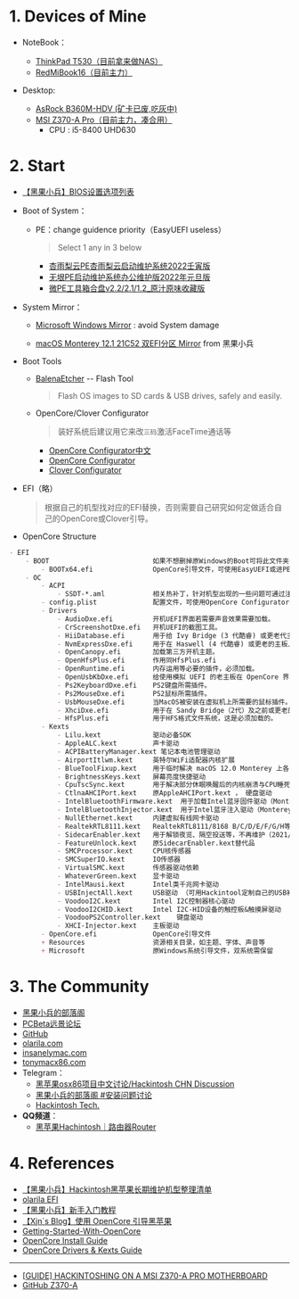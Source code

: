 # 1. Devices of Mine
- NoteBook：
	- [ThinkPad T530（目前拿来做NAS）](https://github.com/5T33Z0/Lenovo-T530-Hackintosh-OpenCore)
	- [RedMiBook16（目前主力）](https://github.com/XingKong746/RedmiBook16-Hackintosh)
	
- Desktop:
	- [AsRock B360M-HDV (矿卡已废,吃灰中)](https://github.com/RealKiro/Hackintosh)
	- [MSI Z370-A Pro（目前主力，凑合用）](https://github.com/FrostMiKu/msi-z370-hackintosh)
		- CPU : i5-8400 UHD630

# 2. Start
- [【黑果小兵】BIOS设置选项列表](https://blog.daliansky.net/macOS-Monterey-12.1-21C52-Release-version-with-OC-0.7.6-CLOVER-5143-and-FirPE-original-image.html#BIOS设置选项列表)
- Boot of System：
	- PE：change guidence priority（EasyUEFI useless）
		> Select 1 any in 3 below
		- [杏雨梨云PE杏雨梨云启动维护系统2022壬寅版](https://www.423down.com/7066.html)
		- [无垠PE启动维护系统办公维护版2022年元旦版](https://www.423down.com/13059.html)
		- [微PE工具箱合盘v2.2/2.1/1.2_原汁原味收藏版](https://www.423down.com/12632.html)

- System Mirror：	
	- [Microsoft Windows Mirror](https://next.itellyou.cn/) : avoid System damage 

	- [macOS Monterey 12.1 21C52 双EFI分区 Mirror](https://hongesttechnology-my.sharepoint.cn/:u:/g/personal/daliansky_hongesttechnology_partner_onmschina_cn1/EaWazjsAFhVAp7NqOEs_My0BvY3xpc4OPqRzWi2uQRjeYQ?e=i1XB6v) from 黑果小兵
	
- Boot Tools
	- [BalenaEtcher](https://etcher.io/) -- Flash Tool
		> Flash OS images to SD cards & USB drives, safely and easily.

	- OpenCore/Clover Configurator
		> 装好系统后建议用它来改`三码`激活FaceTime通话等
		- [OpenCore Configurator中文](http://bbs.pcbeta.com/viewthread-1838814-1-1.html)
		- [OpenCore Configurator](https://mackie100projects.altervista.org/download/occ/)
		- [Clover Configurator](https://mackie100projects.altervista.org/download/clover-configurator-global-edition/)
	
- EFI（略）
	> 根据自己的机型找对应的EFI替换，否则需要自己研究如何定做适合自己的OpenCore或Clover引导。	

- OpenCore Structure
```markdown
- EFI
    - BOOT                          如果不想删掉原Windows的Boot可将此文件夹改名
        - BOOTx64.efi               OpenCore引导文件，可使用EasyUEFI或进PE模式添加并设置为除外设外的第一启动项
    - OC
        - ACPI
            - SSDT-*.aml            相关热补丁，针对机型出现的一些问题可通过注入hot patch来解决
        - config.plist              配置文件，可使用OpenCore Configurator修改，注意要和添加的文件一一对应，不知道功能不要随意添加
        - Drivers
            - AudioDxe.efi          开机UEFI界面若需要声音效果需要加载。
            - CrScreenshotDxe.efi   开机UEFI的截图工具。
            - HiiDatabase.efi       用于给 Ivy Bridge (3 代酷睿) 或更老代主板上支持 UEFI 字体渲染, UEFI Shell 中文字渲染异常时使用, 新主板不需要。
            - NvmExpressDxe.efi     用于在 Haswell (4 代酷睿) 或更老的主板上支持 NVMe 硬盘, 新主板不需要。
            - OpenCanopy.efi        加载第三方开机主题。
            - OpenHfsPlus.efi       作用同HfsPlus.efi
            - OpenRuntime.efi       内存运用等必要的插件，必须加载。
            - OpenUsbKbDxe.efi      给使用模拟 UEFI 的老主板在 OpenCore 界面正常输入用的, 请勿在 Ivy Bridge (3 代酷睿)及以上的主板上使用。
            - Ps2KeyboardDxe.efi    PS2键盘所需插件。
            - Ps2MouseDxe.efi       PS2鼠标所需插件。
            - UsbMouseDxe.efi       当MacOS被安装在虚拟机上所需要的鼠标插件。
            - XhciDxe.efi           用于在 Sandy Bridge（2代）及之前或更老的主板上加载XHCI控制器。
            - HfsPlus.efi           用于HFS格式文件系统，这是必须加载的。
        - Kexts
            - Lilu.kext             驱动必备SDK
            - AppleALC.kext         声卡驱动
            - ACPIBatteryManager.kext 笔记本电池管理驱动
            - AirportItlwm.kext     英特尔WiFi适配器内核扩展
            - BlueToolFixup.kext    用于临时解决 macOS 12.0 Monterey 上各类蓝牙失效的问题（Monterey必须）
            - BrightnessKeys.kext   屏幕亮度快捷驱动
            - CpuTscSync.kext       用于解决部分休眠唤醒后的内核崩溃与CPU睡死问题的驱动补丁
            - CtlnaAHCIPort.kext    原AppleAHCIPort.kext ， 硬盘驱动
            - IntelBluetoothFirmware.kext  用于加载Intel蓝牙固件驱动（Monterey必须）
            - IntelBluetoothInjector.kext  用于Intel蓝牙注入驱动（Monterey必须）
            - NullEthernet.kext     内建虚拟有线网卡驱动
            - RealtekRTL8111.kext   RealtekRTL8111/8168 B/C/D/E/F/G/H等网卡驱动
            - SidecarEnabler.kext   用于解锁夜览、隔空投送等，不再维护（2021/10/06）
            - FeatureUnlock.kext    原SidecarEnabler.kext替代品
            - SMCProcessor.kext     CPU核传感器
            - SMCSuperIO.kext       IO传感器       
            - VirtualSMC.kext       传感器驱动依赖  
            - WhateverGreen.kext    显卡驱动
            - IntelMausi.kext       Intel类千兆网卡驱动
            - USBInjectAll.kext     USB驱动 （可用Hackintool定制自己的USB补丁）   
            - VoodooI2C.kext        Intel I2C控制器核心驱动
            - VoodooI2CHID.kext     Intel I2C-HID设备的触控板&触摸屏驱动
            - VoodooPS2Controller.kext    键盘驱动
            - XHCI-Injector.kext    主板驱动
        - OpenCore.efi              OpenCore引导文件
        + Resources                 资源相关目录，如主题、字体、声音等
        + Microsoft                 原Windows系统引导文件，双系统需保留

```
	
	
# 3. The Community
- [黑果小兵的部落阁](https://blog.daliansky.net/)
- [PCBeta远景论坛](https://bbs.pcbeta.com/)
- [GitHub](https://github.com/)
- [olarila.com](https://www.olarila.com/)
- [insanelymac.com](https://www.insanelymac.com/)
- [tonymacx86.com](https://www.tonymacx86.com/)
- Telegram：
	- [黑苹果osx86项目中文讨论/Hackintosh CHN Discussion](https://t.me/osx86zh)
	- [黑果小兵的部落阁 #安装问题讨论](https://t.me/macos_installer)
	- [Hackintosh Tech.](https://t.me/HackintoshTech)
- **QQ频道**：
	- [黑苹果Hachintosh｜路由器Router](https://qun.qq.com/qqweb/qunpro/share?_wv=3&_wwv=128&inviteCode=1D3zju&from=246610&biz=ka)

# 4. References
- [【黑果小兵】Hackintosh黑苹果长期维护机型整理清单](https://blog.daliansky.net/Hackintosh-long-term-maintenance-model-checklist.html)
- [olarila EFI](https://www.olarila.com/files)
- [【黑果小兵】新手入门教程](https://blog.daliansky.net/macOS-Monterey-12.1-21C52-Release-version-with-OC-0.7.6-CLOVER-5143-and-FirPE-original-image.html#新手入门教程)
- [【Xjn´s Blog】使用 OpenCore 引导黑苹果](https://blog.xjn819.com/post/opencore-guide.html)
- [Getting-Started-With-OpenCore](https://insanelymacdiscord.github.io/Getting-Started-With-OpenCore/)
- [OpenCore Install Guide](https://dortania.github.io/OpenCore-Install-Guide/)
- [OpenCore Drivers & Kexts Guide](https://dortania.github.io/OpenCore-Install-Guide/ktext.html#firmware-drivers)
---
- [[GUIDE] HACKINTOSHING ON A MSI Z370-A PRO MOTHERBOARD](https://hackintosher.com/builds/guide-hackintoshing-msi-z370-pro/)
- [GitHub Z370-A](https://github.com/search?o=desc&q=Z370-A&s=updated&type=Repositories)
